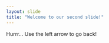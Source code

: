 ```yaml
---
layout: slide
title: "Welcome to our second slide!"
---
```

Hurrr...
Use the left arrow to go back!
